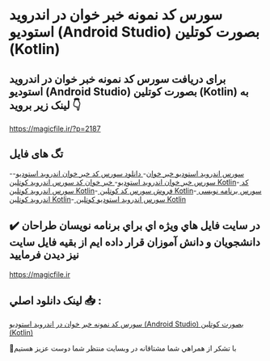 # سورس کد نمونه خبر خوان در اندروید استودیو (Android Studio) بصورت کوتلین (Kotlin)

## برای دریافت سورس کد نمونه خبر خوان در اندروید استودیو (Android Studio) بصورت کوتلین (Kotlin) به لینک زیر بروید 👇

https://magicfile.ir/?p=2187

## تگ های فایل

-[سورس اندروید استودیو خبر خوان](https://magicfile.ir/product/%d8%b3%d9%88%d8%b1%d8%b3-%d9%88-%da%a9%d8%af-%d9%86%d9%85%d9%88%d9%86%d9%87-%d8%ae%d8%a8%d8%b1-%d8%ae%d9%88%d8%a7%d9%86-%d8%af%d8%b1-%d8%a7%d9%86%d8%af%d8%b1%d9%88%db%8c%d8%af-%d8%b3%d8%aa%d9%88%d8%af%db%8c%d9%88/)-[ دانلود سورس کد خبر خوان اندروید استودیو](https://magicfile.ir/product/%d8%b3%d9%88%d8%b1%d8%b3-%d9%88-%da%a9%d8%af-%d9%86%d9%85%d9%88%d9%86%d9%87-%d8%ae%d8%a8%d8%b1-%d8%ae%d9%88%d8%a7%d9%86-%d8%af%d8%b1-%d8%a7%d9%86%d8%af%d8%b1%d9%88%db%8c%d8%af-%d8%b3%d8%aa%d9%88%d8%af%db%8c%d9%88/)-[ سورس خبر خوان اندروید استودیو](https://magicfile.ir/product/%d8%b3%d9%88%d8%b1%d8%b3-%d9%88-%da%a9%d8%af-%d9%86%d9%85%d9%88%d9%86%d9%87-%d8%ae%d8%a8%d8%b1-%d8%ae%d9%88%d8%a7%d9%86-%d8%af%d8%b1-%d8%a7%d9%86%d8%af%d8%b1%d9%88%db%8c%d8%af-%d8%b3%d8%aa%d9%88%d8%af%db%8c%d9%88/)-[ خبر خوان کد سورس اندروید کوتلین Kotlin](https://magicfile.ir/product/%d8%b3%d9%88%d8%b1%d8%b3-%d9%88-%da%a9%d8%af-%d9%86%d9%85%d9%88%d9%86%d9%87-%d8%ae%d8%a8%d8%b1-%d8%ae%d9%88%d8%a7%d9%86-%d8%af%d8%b1-%d8%a7%d9%86%d8%af%d8%b1%d9%88%db%8c%d8%af-%d8%b3%d8%aa%d9%88%d8%af%db%8c%d9%88/)-[ کد سورس اندروید کوتلین Kotlin](https://magicfile.ir/product/%d8%b3%d9%88%d8%b1%d8%b3-%d9%88-%da%a9%d8%af-%d9%86%d9%85%d9%88%d9%86%d9%87-%d8%ae%d8%a8%d8%b1-%d8%ae%d9%88%d8%a7%d9%86-%d8%af%d8%b1-%d8%a7%d9%86%d8%af%d8%b1%d9%88%db%8c%d8%af-%d8%b3%d8%aa%d9%88%d8%af%db%8c%d9%88/)-[ فروش سورس کد کوتلین Kotlin](https://magicfile.ir/product/%d8%b3%d9%88%d8%b1%d8%b3-%d9%88-%da%a9%d8%af-%d9%86%d9%85%d9%88%d9%86%d9%87-%d8%ae%d8%a8%d8%b1-%d8%ae%d9%88%d8%a7%d9%86-%d8%af%d8%b1-%d8%a7%d9%86%d8%af%d8%b1%d9%88%db%8c%d8%af-%d8%b3%d8%aa%d9%88%d8%af%db%8c%d9%88/)-[ سورس برنامه نویسی اندروید کوتلین Kotlin](https://magicfile.ir/product/%d8%b3%d9%88%d8%b1%d8%b3-%d9%88-%da%a9%d8%af-%d9%86%d9%85%d9%88%d9%86%d9%87-%d8%ae%d8%a8%d8%b1-%d8%ae%d9%88%d8%a7%d9%86-%d8%af%d8%b1-%d8%a7%d9%86%d8%af%d8%b1%d9%88%db%8c%d8%af-%d8%b3%d8%aa%d9%88%d8%af%db%8c%d9%88/)-[ سورس اندروید استودیو کوتلین Kotlin](https://magicfile.ir/product/%d8%b3%d9%88%d8%b1%d8%b3-%d9%88-%da%a9%d8%af-%d9%86%d9%85%d9%88%d9%86%d9%87-%d8%ae%d8%a8%d8%b1-%d8%ae%d9%88%d8%a7%d9%86-%d8%af%d8%b1-%d8%a7%d9%86%d8%af%d8%b1%d9%88%db%8c%d8%af-%d8%b3%d8%aa%d9%88%d8%af%db%8c%d9%88/)

## ✔️ در سايت فايل هاي ويژه اي براي برنامه نويسان طراحان دانشجويان و دانش آموزان قرار داده ايم از بقيه فايل سايت نيز ديدن فرماييد

https://magicfile.ir


## لينک دانلود اصلي 📥 :

[سورس کد نمونه خبر خوان در اندروید استودیو (Android Studio) بصورت کوتلین (Kotlin)](https://magicfile.ir/product/%d8%b3%d9%88%d8%b1%d8%b3-%d9%88-%da%a9%d8%af-%d9%86%d9%85%d9%88%d9%86%d9%87-%d8%ae%d8%a8%d8%b1-%d8%ae%d9%88%d8%a7%d9%86-%d8%af%d8%b1-%d8%a7%d9%86%d8%af%d8%b1%d9%88%db%8c%d8%af-%d8%b3%d8%aa%d9%88%d8%af%db%8c%d9%88/) 


🙏با تشکر از همراهي شما مشتاقانه در وبسایت منتظر شما دوست عزیز هستیم

